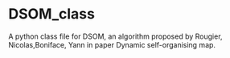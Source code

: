 # DSOM_class
A python class file for DSOM, an algorithm proposed by Rougier, Nicolas,Boniface, Yann in paper Dynamic self-organising map.
